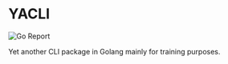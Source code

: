 # YACLI

![Go Report](https://goreportcard.com/badge/github.com/wizact/yacli)

Yet another CLI package in Golang mainly for training purposes.  

